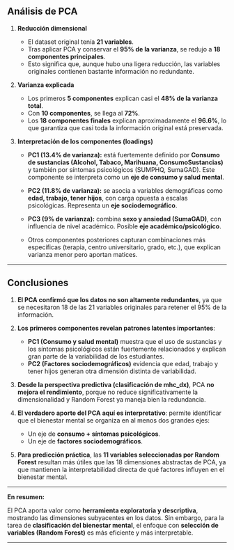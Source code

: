
## Análisis de PCA

1. **Reducción dimensional**

   * El dataset original tenía **21 variables**.
   * Tras aplicar PCA y conservar el **95% de la varianza**, se redujo a **18 componentes principales**.
   * Esto significa que, aunque hubo una ligera reducción, las variables originales contienen bastante información no redundante.

2. **Varianza explicada**

   * Los primeros **5 componentes** explican casi el **48% de la varianza total**.
   * Con **10 componentes**, se llega al **72%**.
   * Los **18 componentes finales** explican aproximadamente el **96.6%**, lo que garantiza que casi toda la información original está preservada.

3. **Interpretación de los componentes (loadings)**

   * **PC1 (13.4% de varianza):** está fuertemente definido por **Consumo de sustancias (Alcohol, Tabaco, Marihuana, ConsumoSustancias)** y también por síntomas psicológicos (SUMPHQ, SumaGAD). Este componente se interpreta como un **eje de consumo y salud mental**.

   * **PC2 (11.8% de varianza):** se asocia a variables demográficas como **edad, trabajo, tener hijos**, con carga opuesta a escalas psicológicas. Representa un **eje sociodemográfico**.

   * **PC3 (9% de varianza):** combina **sexo y ansiedad (SumaGAD)**, con influencia de nivel académico. Posible **eje académico/psicológico**.

   * Otros componentes posteriores capturan combinaciones más específicas (terapia, centro universitario, grado, etc.), que explican varianza menor pero aportan matices.

---

## Conclusiones

1. **El PCA confirmó que los datos no son altamente redundantes**, ya que se necesitaron 18 de las 21 variables originales para retener el 95% de la información.

2. **Los primeros componentes revelan patrones latentes importantes**:

   * **PC1 (Consumo y salud mental)** muestra que el uso de sustancias y los síntomas psicológicos están fuertemente relacionados y explican gran parte de la variabilidad de los estudiantes.
   * **PC2 (Factores sociodemográficos)** evidencia que edad, trabajo y tener hijos generan otra dimensión distinta de variabilidad.

3. **Desde la perspectiva predictiva (clasificación de mhc\_dx)**, PCA **no mejora el rendimiento**, porque no reduce significativamente la dimensionalidad y Random Forest ya maneja bien la redundancia.

4. **El verdadero aporte del PCA aquí es interpretativo**: permite identificar que el bienestar mental se organiza en al menos dos grandes ejes:

   * Un eje de **consumo + síntomas psicológicos**.
   * Un eje de **factores sociodemográficos**.

5. **Para predicción práctica**, las **11 variables seleccionadas por Random Forest** resultan más útiles que las 18 dimensiones abstractas de PCA, ya que mantienen la interpretabilidad directa de qué factores influyen en el bienestar mental.

---

**En resumen:**

El PCA aporta valor como **herramienta exploratoria y descriptiva**, mostrando las dimensiones subyacentes en los datos. Sin embargo, para la tarea de **clasificación del bienestar mental**, el enfoque con **selección de variables (Random Forest)** es más eficiente y más interpretable.

---